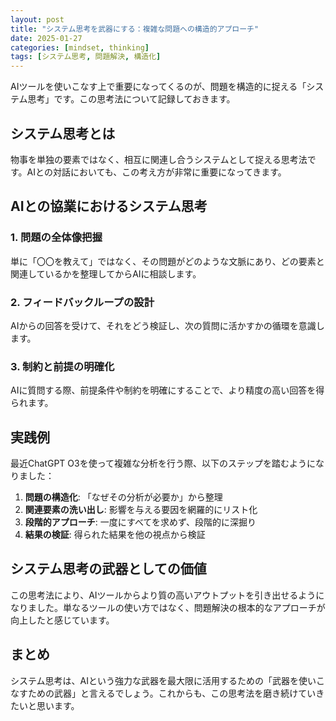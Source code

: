 ```yaml
---
layout: post
title: "システム思考を武器にする：複雑な問題への構造的アプローチ"
date: 2025-01-27
categories: [mindset, thinking]
tags: [システム思考, 問題解決, 構造化]
---
```


AIツールを使いこなす上で重要になってくるのが、問題を構造的に捉える「システム思考」です。この思考法について記録しておきます。

## システム思考とは

物事を単独の要素ではなく、相互に関連し合うシステムとして捉える思考法です。AIとの対話においても、この考え方が非常に重要になってきます。

## AIとの協業におけるシステム思考

### 1. 問題の全体像把握
単に「〇〇を教えて」ではなく、その問題がどのような文脈にあり、どの要素と関連しているかを整理してからAIに相談します。

### 2. フィードバックループの設計
AIからの回答を受けて、それをどう検証し、次の質問に活かすかの循環を意識します。

### 3. 制約と前提の明確化
AIに質問する際、前提条件や制約を明確にすることで、より精度の高い回答を得られます。

## 実践例

最近ChatGPT O3を使って複雑な分析を行う際、以下のステップを踏むようになりました：

1. **問題の構造化**: 「なぜその分析が必要か」から整理
2. **関連要素の洗い出し**: 影響を与える要因を網羅的にリスト化
3. **段階的アプローチ**: 一度にすべてを求めず、段階的に深掘り
4. **結果の検証**: 得られた結果を他の視点から検証

## システム思考の武器としての価値

この思考法により、AIツールからより質の高いアウトプットを引き出せるようになりました。単なるツールの使い方ではなく、問題解決の根本的なアプローチが向上したと感じています。

## まとめ

システム思考は、AIという強力な武器を最大限に活用するための「武器を使いこなすための武器」と言えるでしょう。これからも、この思考法を磨き続けていきたいと思います。
